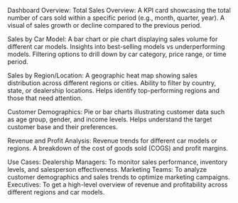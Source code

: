 Dashboard Overview:
Total Sales Overview:
A KPI card showcasing the total number of cars sold within a specific period (e.g., month, quarter, year). A visual of sales growth or decline compared to the previous period.

Sales by Car Model:
A bar chart or pie chart displaying sales volume for different car models. Insights into best-selling models vs underperforming models. Filtering options to drill down by car category, price range, or time period.

Sales by Region/Location:
A geographic heat map showing sales distribution across different regions or cities. Ability to filter by country, state, or dealership locations. Helps identify top-performing regions and those that need attention.

Customer Demographics:
Pie or bar charts illustrating customer data such as age group, gender, and income levels. Helps understand the target customer base and their preferences.

Revenue and Profit Analysis:
Revenue trends for different car models or regions. A breakdown of the cost of goods sold (COGS) and profit margins.

Use Cases:
Dealership Managers: To monitor sales performance, inventory levels, and salesperson effectiveness.
Marketing Teams: To analyze customer demographics and sales trends to optimize marketing campaigns.
Executives: To get a high-level overview of revenue and profitability across different regions and car models.
